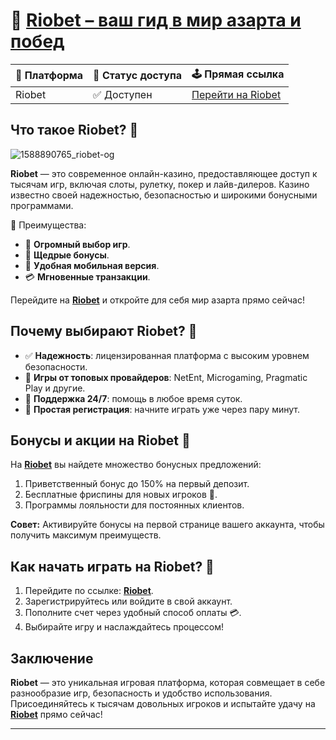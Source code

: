 # 🎲 [Riobet – ваш гид в мир азарта и побед](https://brandplay.link/dtx89f2L)

| 🔗 Платформа | 📌 Статус доступа | 🕹️ Прямая ссылка |
|--------------|------------------|-----------------|
| Riobet | ✅ Доступен | [Перейти на Riobet](https://brandplay.link/dtx89f2L) |

## Что такое Riobet? 💎
![1588890765_riobet-og](https://github.com/user-attachments/assets/b8e34751-bb00-4bef-9238-a5977dd46834)

**Riobet** — это современное онлайн-казино, предоставляющее доступ к тысячам игр, включая слоты, рулетку, покер и лайв-дилеров. Казино известно своей надежностью, безопасностью и широкими бонусными программами. 

🔑 Преимущества:
- 🎰 **Огромный выбор игр**.
- 🎁 **Щедрые бонусы**.
- 📱 **Удобная мобильная версия**.
- 💳 **Мгновенные транзакции**.

Перейдите на **[Riobet](https://brandplay.link/dtx89f2L)** и откройте для себя мир азарта прямо сейчас!

## Почему выбирают Riobet? 🌟

- ✅ **Надежность**: лицензированная платформа с высоким уровнем безопасности.
- 🎲 **Игры от топовых провайдеров**: NetEnt, Microgaming, Pragmatic Play и другие.
- 💬 **Поддержка 24/7**: помощь в любое время суток.
- 🚀 **Простая регистрация**: начните играть уже через пару минут.

## Бонусы и акции на Riobet 🎁

На **[Riobet](https://brandplay.link/dtx89f2L)** вы найдете множество бонусных предложений:
1. Приветственный бонус до 150% на первый депозит.
2. Бесплатные фриспины для новых игроков 🎰.
3. Программы лояльности для постоянных клиентов.

**Совет:** Активируйте бонусы на первой странице вашего аккаунта, чтобы получить максимум преимуществ.

## Как начать играть на Riobet? 🚀

1. Перейдите по ссылке: **[Riobet](https://brandplay.link/dtx89f2L)**.
2. Зарегистрируйтесь или войдите в свой аккаунт.
3. Пополните счет через удобный способ оплаты 💳.
4. Выбирайте игру и наслаждайтесь процессом!

## Заключение

**Riobet** — это уникальная игровая платформа, которая совмещает в себе разнообразие игр, безопасность и удобство использования. Присоединяйтесь к тысячам довольных игроков и испытайте удачу на **[Riobet](https://brandplay.link/dtx89f2L)** прямо сейчас!

---


